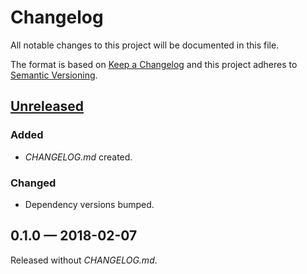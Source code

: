 # Changelog

All notable changes to this project will be documented in this file.

The format is based on [Keep a Changelog](http://keepachangelog.com)
and this project adheres to [Semantic Versioning](http://semver.org/spec/v2.0.0.html).


## [Unreleased]
### Added
- _CHANGELOG.md_ created.
### Changed
- Dependency versions bumped.

## 0.1.0 — 2018-02-07
Released without _CHANGELOG.md_.


[Unreleased]: https://github.com/dryewo/mem-files/compare/0.1.0...HEAD
